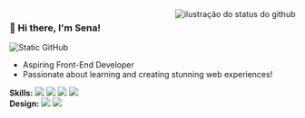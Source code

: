 <img align='right' src="https://github-readme-stats.vercel.app/api?username=alicessena&show_icons=true&title_color=783c00&text_color=af552e&icon_color=783c00&bg_color=f8efd4&cache_seconds=2300" alt="ilustração do status do github">

### 🌸 Hi there, I'm Sena!

<img src="https://img.shields.io/static/v1?label=PROFILE&message=SENA&color=f8efd4&style=for-the-badge&logo=GitHub" alt="Static GitHub">

<ul >
  <li> Aspiring Front-End Developer</li>
  <li> Passionate about learning and creating stunning web experiences!</li>
</ul>
<strong>Skills:</strong>
<span>
  <img src="https://img.shields.io/badge/JavaScript-af552e?style=flat-square&logo=javascript&logoColor=F7DF1E"/>
  <img src="https://img.shields.io/badge/HTML5-af552e?style=flat-square&logo=html5&logoColor=white"/>
  <img src="https://img.shields.io/badge/CSS3-af552e?style=flat-square&logo=css3&logoColor=1572B6"/>
  <img src="https://img.shields.io/badge/React-af552e?style=flat-square&logo=react&logoColor=61DAFB"/>
</span> <br>
<strong>Design:</strong>
<span> 
  <img src="https://img.shields.io/badge/Figma-af552e?style=flat-square&logo=Figma&logoColor=1A1A1A"/>
  <img src="https://img.shields.io/badge/AdobePhotoshop-af552e?style=flat-square&logo=adobephotoshop&logoColor=1A1A1A"/>
</span>
